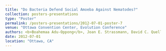 ```yaml
---
title: "Do Bacteria Defend Social Amoeba Against Nematodes?"
collection: posters-presentations
type: "Poster"
permalink: /posters-presentations/2012-07-01-poster-7
venue: "Ottawa Convention Center, Evolution Conference"
authors: <b>Boahemaa Adu-Oppong</b>, Joan E. Strassmann, David C. Queller
date: 2012-07-01
location: "Ottawa, CA"
---
```

